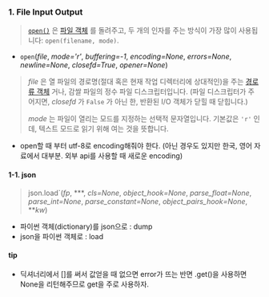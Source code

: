 ### 1. File Input Output

> [`open()`](https://docs.python.org/ko/3.8/library/functions.html#open) 은 [파일 객체](https://docs.python.org/ko/3.8/glossary.html#term-file-object) 를 돌려주고, 두 개의 인자를 주는 방식이 가장 많이 사용됩니다: `open(filename, mode)`.

- `open`(*file*, *mode='r'*, *buffering=-1*, *encoding=None*, *errors=None*, *newline=None*, *closefd=True*, *opener=None*)

> *file* 은 열 파일의 경로명(절대 혹은 현재 작업 디렉터리에 상대적인)을 주는 [경로류 객체](https://docs.python.org/ko/3.8/glossary.html#term-path-like-object) 거나, 감쌀 파일의 정수 파일 디스크립터입니다. (파일 디스크립터가 주어지면, *closefd* 가 `False` 가 아닌 한, 반환된 I/O 객체가 닫힐 때 닫힙니다.)
>
> *mode* 는 파일이 열리는 모드를 지정하는 선택적 문자열입니다. 기본값은 `'r'` 인데, 텍스트 모드로 읽기 위해 여는 것을 뜻합니다.

- open할 때 부터 utf-8로 encoding해줘야 한다. (아닌 경우도 있지만 한국, 영어 자료에서 대부분. 외부 api를 사용할 때 새로운 encoding)



#### 1-1. json

> json.load`(*fp*, ***, *cls=None*, *object_hook=None*, *parse_float=None*, *parse_int=None*, *parse_constant=None*, *object_pairs_hook=None*, ***kw*)

- 파이썬 객체(dictionary)를 json으로 : dump
- json을 파이썬 객체로 : load



#### tip

- 딕셔너리에서 []를 써서 값얻을 때 없으면 error가 뜨는 반면 .get()을 사용하면 None을 리턴해주므로 get을 주로 사용하자.




